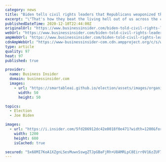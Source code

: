 ```yaml
---
category: news
title: "Biden tells civil rights leaders that Republicans weaponized the 'defund the police' slogan to 'beat the hell' out of Democrats"
excerpt: "\"That's how they beat the living hell out of us across the country, saying that we're talking about defunding the police,\" Biden said of Republicans."
publishedDateTime: 2020-12-10T22:44:00Z
originalUrl: "https://www.businessinsider.com/biden-told-civil-rights-leaders-avoid-defund-the-police-slogan-2020-12"
webUrl: "https://www.businessinsider.com/biden-told-civil-rights-leaders-avoid-defund-the-police-slogan-2020-12"
ampWebUrl: "https://www.businessinsider.com/biden-told-civil-rights-leaders-avoid-defund-the-police-slogan-2020-12?amp"
cdnAmpWebUrl: "https://www-businessinsider-com.cdn.ampproject.org/c/s/www.businessinsider.com/biden-told-civil-rights-leaders-avoid-defund-the-police-slogan-2020-12?amp"
type: article
quality: 97
heat: 97
published: true

provider:
  name: Business Insider
  domain: businessinsider.com
  images:
    - url: "https://smartableai.github.io/election/assets/images/organizations/businessinsider.com-50x50.jpg"
      width: 50
      height: 50

topics:
  - Election
  - Joe Biden

images:
  - url: "https://i.insider.com/5fd286912dc42e0018f0e471?width=1200&format=jpeg"
    width: 1200
    height: 600
    isCached: true

secured: "5x68MI7KoA1XZgnLSesMuwxSswgZTJpGBaFjRh+U8AMRLpC8Eirr0V16zZUF7ZCGBqnD52/qZAP3Kv+zw0nI0sEGAAshTLq1Xr6jyXv1TKhXjK9Y/NaNgfguW1HCb2GKyoEoiOk+7hB1J2xr3ASLM7Gvz9Exn6kqZORyXYNIN/S03Hucmi7EpEvQHyMc81Gzrgokck64m3osA1G3WENQNayyrtprzXYLsJvMX50sE88Zhw4uRZykThtyt5tbgoNDPwVoCZiLW6XrnBPpM6LsAKpGO3rPP3xJOFxdU9t/rMgZSGe7FGyPKHMcaLZDiJfbL4WTKjrB6e/aArJ6KR2ib3IvZp1tpvaMjtrZ7NBRTdo=;aqlzM+/C/JGj3+lTVue/jg=="
---
```


